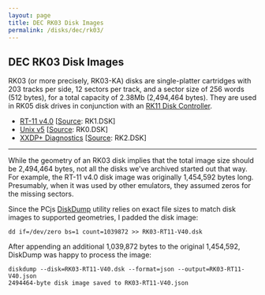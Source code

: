 ```yaml
---
layout: page
title: DEC RK03 Disk Images
permalink: /disks/dec/rk03/
---
```


DEC RK03 Disk Images
--------------------

RK03 (or more precisely, RK03-KA) disks are single-platter cartridges with 203 tracks per side, 12 sectors per
track, and a sector size of 256 words (512 bytes), for a total capacity of 2.38Mb (2,494,464 bytes).  They are
used in RK05 disk drives in conjunction with an [RK11 Disk Controller](/devices/pdp11/rk11/).

* [RT-11 v4.0](rt11v4/) [[Source](http://skn.noip.me/pdp11/): RK1.DSK]
* [Unix v5](unixv5/) [[Source](http://skn.noip.me/pdp11/): RK0.DSK]
* [XXDP+ Diagnostics](xxdp/) [[Source](http://skn.noip.me/pdp11/): RK2.DSK]

---

While the geometry of an RK03 disk implies that the total image size should be 2,494,464 bytes, not all the
disks we've archived started out that way.  For example, the RT-11 v4.0 disk image was originally 1,454,592
bytes long.  Presumably, when it was used by other emulators, they assumed zeros for the missing sectors.

Since the PCjs [DiskDump](/modules/diskdump/) utility relies on exact file sizes to match disk images to
supported geometries, I padded the disk image:

	dd if=/dev/zero bs=1 count=1039872 >> RK03-RT11-V40.dsk

After appending an additional 1,039,872 bytes to the original 1,454,592, DiskDump was happy to process the
image:

	diskdump --disk=RK03-RT11-V40.dsk --format=json --output=RK03-RT11-V40.json
	2494464-byte disk image saved to RK03-RT11-V40.json
